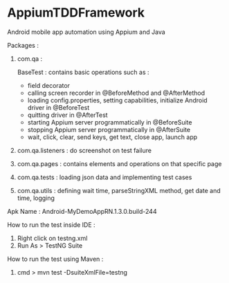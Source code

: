# AppiumTDDFramework
Android mobile app automation using Appium and Java

Packages :
1. com.qa :
   
   BaseTest : contains basic operations such as :
   - field decorator
   - calling screen recorder in @BeforeMethod and @AfterMethod
   - loading config.properties, setting capabilities, initialize Android driver in @BeforeTest
   - quitting driver in @AfterTest
   - starting Appium server programmatically in @BeforeSuite
   - stopping Appium server programmatically in @AfterSuite
   - wait, click, clear, send keys, get text, close app, launch app
2. com.qa.listeners : do screenshot on test failure
3. com.qa.pages : contains elements and operations on that specific page
4. com.qa.tests : loading json data and implementing test cases
5. com.qa.utils : defining wait time, parseStringXML method, get date and time, logging

Apk Name : Android-MyDemoAppRN.1.3.0.build-244

How to run the test inside IDE :
1. Right click on testng.xml
2. Run As > TestNG Suite

How to run the test using Maven :
1. cmd > mvn test -DsuiteXmlFile=testng
